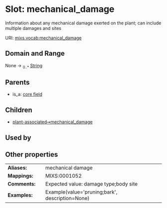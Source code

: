 
# Slot: mechanical_damage


Information about any mechanical damage exerted on the plant; can include multiple damages and sites

URI: [mixs.vocab:mechanical_damage](https://w3id.org/mixs/vocab/mechanical_damage)


## Domain and Range

None &#8594;  <sub>0..\*</sub> [String](types/String.md)

## Parents

 *  is_a: [core field](core_field.md)

## Children

 *  [plant-associated➞mechanical_damage](plant_associated_mechanical_damage.md)

## Used by


## Other properties

|  |  |  |
| --- | --- | --- |
| **Aliases:** | | mechanical damage |
| **Mappings:** | | MIXS:0001052 |
| **Comments:** | | Expected value: damage type;body site |
| **Examples:** | | Example(value='pruning;bark', description=None) |

